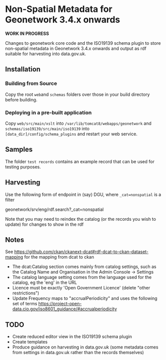 # Non-Spatial Metadata for Geonetwork 3.4.x onwards

**WORK IN PROGRESS**

Changes to geonetwork core code and the ISO19139 schema plugin to store non-spatial metadata in Geonetwork 3.4.x onwards and output as rdf suitable for harvesting into data.gov.uk.

## Installation

### Building from Source

Copy the root `web`and `schemas` folders over those in your build directory before building.

### Deploying in a pre-built application

Copy `web/src/main/xslt` into `/var/lib/tomcat8/webapps/geonetwork` and `schemas/iso19139/src/main/iso19139` into `[data_dir]/config/schema_plugins` and restart your web service.

## Samples

The folder `test records` contains an example record that can be used for testing purposes.

## Harvesting

Use the following form of endpoint in (say) DGU, where `_cat=nonspatial` is a filter

geonetwork/srv/eng/rdf.search?_cat=nonspatial

Note that you may need to reindex the catalog (or the records you wish to update) for changes to show in the rdf

## Notes

See https://github.com/ckan/ckanext-dcat#rdf-dcat-to-ckan-dataset-mapping for the mapping from dcat to ckan

* The dcat:Catalog section comes mainly from catalog settings, such as the Catalog Name and Organisation in the Admin Console -> Settings
* The catalog language setting comes from the language used for the catalog, eg the 'eng' in the URL
* Licence must be exactly 'Open Government Licence' (delete "other restrictions")
* Update Frequency maps to "accrualPeriodicity" and uses the following set of terms https://project-open-data.cio.gov/iso8601_guidance/#accrualperiodicity

## TODO

* Create reduced editor view in the ISO19139 schema plugin
* Create templates
* Produce guidance on harvesting in data.gov.uk (some metadata comes from settings in data.gov.uk rather than the records themselves)



